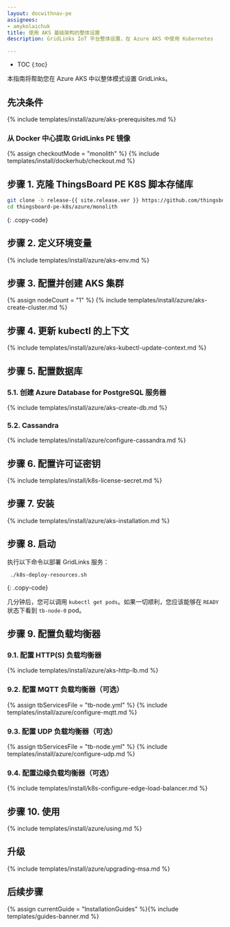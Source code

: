 ```yaml
---
layout: docwithnav-pe
assignees:
- amykolaichuk
title: 使用 AKS 基础架构的整体设置
description: GridLinks IoT 平台整体设置，在 Azure AKS 中使用 Kubernetes

---
```


* TOC
{:toc}

本指南将帮助您在 Azure AKS 中以整体模式设置 GridLinks。

## 先决条件

{% include templates/install/azure/aks-prerequisites.md %}

### 从 Docker 中心提取 GridLinks PE 镜像

{% assign checkoutMode = "monolith" %}
{% include templates/install/dockerhub/checkout.md %}

## 步骤 1. 克隆 ThingsBoard PE K8S 脚本存储库

```bash
git clone -b release-{{ site.release.ver }} https://github.com/thingsboard/thingsboard-pe-k8s.git --depth 1
cd thingsboard-pe-k8s/azure/monolith
```
{: .copy-code}

## 步骤 2. 定义环境变量

{% include templates/install/azure/aks-env.md %}

## 步骤 3. 配置并创建 AKS 集群

{% assign nodeCount = "1" %}
{% include templates/install/azure/aks-create-cluster.md %}

## 步骤 4. 更新 kubectl 的上下文

{% include templates/install/azure/aks-kubectl-update-context.md %}

## 步骤 5. 配置数据库

### 5.1. 创建 Azure Database for PostgreSQL 服务器

{% include templates/install/azure/aks-create-db.md %}

### 5.2. Cassandra

{% include templates/install/azure/configure-cassandra.md %}

## 步骤 6. 配置许可证密钥

{% include templates/install/k8s-license-secret.md %}

## 步骤 7. 安装

{% include templates/install/azure/aks-installation.md %}

## 步骤 8. 启动

执行以下命令以部署 GridLinks 服务：

```
 ./k8s-deploy-resources.sh
```
{: .copy-code}

几分钟后，您可以调用 `kubectl get pods`。如果一切顺利，您应该能够在 `READY` 状态下看到 `tb-node-0` pod。

## 步骤 9. 配置负载均衡器

### 9.1. 配置 HTTP(S) 负载均衡器
{% include templates/install/azure/aks-http-lb.md %}

### 9.2. 配置 MQTT 负载均衡器（可选）

{% assign tbServicesFile = "tb-node.yml" %}
{% include templates/install/azure/configure-mqtt.md %}

### 9.3. 配置 UDP 负载均衡器（可选）

{% assign tbServicesFile = "tb-node.yml" %}
{% include templates/install/azure/configure-udp.md %}

### 9.4. 配置边缘负载均衡器（可选）

{% include templates/install/k8s-configure-edge-load-balancer.md %}

## 步骤 10. 使用

{% include templates/install/azure/using.md %}

## 升级

{% include templates/install/azure/upgrading-msa.md %}

## 后续步骤

{% assign currentGuide = "InstallationGuides" %}{% include templates/guides-banner.md %}